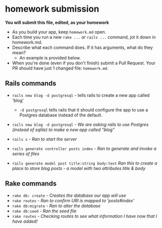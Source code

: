 # homework submission

**You will submit this file, edited, as your homework**

* As you build your app, keep `homework.md` open.  
* Each time you run a new `rake ...` or `rails ...` command, jot it down in homework.md.  
* Describe what each command does.  If it has arguments, what do they mean?
  * An example is provided below.
* When you're done (even if you don't finish) submit a Pull Request.  Your PR should have just 1 changed file: `homework.md`.


## Rails commands

* `rails new blog -d postgresql` - tells rails to create a new app called 'blog'
  * `-d postgresql` tells rails that it should configure the app to use a Postgres database instead of the default.

* `rails new blog -d postgresql` - _We are asking rails to use Postgres (instead of sqlite) to make a new app called "blog"_
* `rails s` - _Ran to start the server_
* `rails generate controller posts index` - _Ran to generate and invoke a series of files_
* `rails generate model post title:string body:text` _Ran this to create a place to store blog posts - a model with two attributes title & body_




## Rake commands

* `rake db: create` - _Creates the database our app will use_
* `rake routes` - _Ran to confirm URI is mapped to 'posts#index'_
* `rake db:migrate` - _Ran to alter the database_
* `rake db:seed` - _Ran the seed file_
* `rake routes` - _Checking routes to see what information I have now that I have added!_
